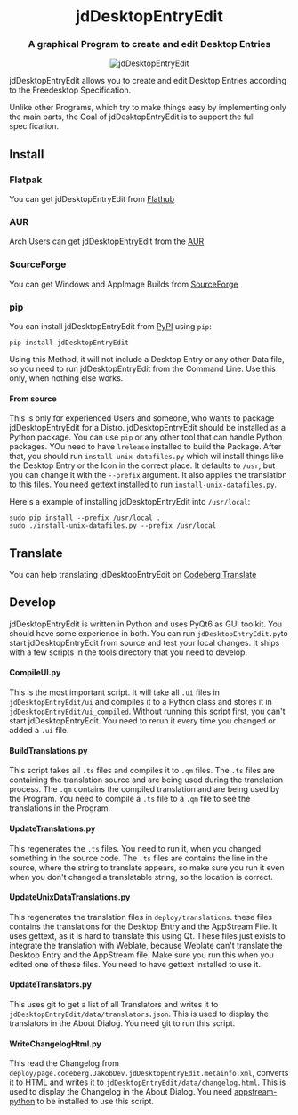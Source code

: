 <h1 align="center">jdDesktopEntryEdit</h1>

<h3 align="center">A graphical Program to create and edit Desktop Entries</h3>

<p align="center">
    <img alt="jdDesktopEntryEdit" src="screenshots/MainWindow.png"/>
</p>

jdDesktopEntryEdit allows you to create and edit Desktop Entries according to the Freedesktop Specification.

Unlike other Programs, which try to make things easy by implementing only the main parts, the Goal of jdDesktopEntryEdit is to support the full specification.

## Install

### Flatpak
You can get jdDesktopEntryEdit from [Flathub](https://flathub.org/apps/details/page.codeberg.JakobDev.jdDesktopEntryEdit)

### AUR
Arch Users can get jdDesktopEntryEdit from the [AUR](https://aur.archlinux.org/packages/jddesktopentryedit)

### SourceForge
You can get Windows and AppImage Builds from [SourceForge](https://sourceforge.net/projects/jddesktopentryedit)

### pip
You can install jdDesktopEntryEdit from [PyPI](https://pypi.org/project/jdDesktopEntryEdit) using `pip`:
```shell
pip install jdDesktopEntryEdit
```
Using this Method, it will not include a Desktop Entry or any other Data file, so you need to run jdDesktopEntryEdit from the Command Line.
Use this only, when nothing else works.

#### From source
This is only for experienced Users and someone, who wants to package jdDesktopEntryEdit for a Distro.
jdDesktopEntryEdit should be installed as a Python package.
You can use `pip` or any other tool that can handle Python packages.
YOu need to have `lrelease` installed to build the Package.
After that, you should run `install-unix-datafiles.py` which wil install things like the Desktop Entry or the Icon in the correct place.
It defaults to `/usr`, but you can change it with the `--prefix` argument.
It also applies the translation to this files.
You need gettext installed to run `install-unix-datafiles.py`.

Here's a example of installing jdDesktopEntryEdit into `/usr/local`:
```shell
sudo pip install --prefix /usr/local .
sudo ./install-unix-datafiles.py --prefix /usr/local
```

## Translate
You can help translating jdDesktopEntryEdit on [Codeberg Translate](https://translate.codeberg.org/projects/jdDesktopEntryEdit)

## Develop
jdDesktopEntryEdit is written in Python and uses PyQt6 as GUI toolkit. You should have some experience in both.
You can run `jdDesktopEntryEdit.py`to start jdDesktopEntryEdit from source and test your local changes.
It ships with a few scripts in the tools directory that you need to develop.


#### CompileUI.py
This is the most important script. It will take all `.ui` files in `jdDesktopEntryEdit/ui` and compiles it to a Python class
and stores it in `jdDesktopEntryEdit/ui_compiled`. Without running this script first, you can't start jdDesktopEntryEdit.
You need to rerun it every time you changed or added a `.ui` file.

#### BuildTranslations.py
This script takes all `.ts` files and compiles it to `.qm` files.
The `.ts` files are containing the translation source and are being used during the translation process.
The `.qm` contains the compiled translation and are being used by the Program.
You need to compile a `.ts` file to a `.qm` file to see the translations in the Program.

#### UpdateTranslations.py
This regenerates the `.ts` files. You need to run it, when you changed something in the source code.
The `.ts` files are contains the line in the source, where the string to translate appears,
so make sure you run it even when you don't changed a translatable string, so the location is correct.

####  UpdateUnixDataTranslations.py
This regenerates the translation files in `deploy/translations`. these files contains the translations for the Desktop Entry and the AppStream File.
It uses gettext, as it is hard to translate this using Qt.
These files just exists to integrate the translation with Weblate, because Weblate can't translate the Desktop Entry and the AppStream file.
Make sure you run this when you edited one of these files.
You need to have gettext installed to use it.

#### UpdateTranslators.py
This uses git to get a list of all Translators and writes it to `jdDesktopEntryEdit/data/translators.json`.
This is used to display the translators in the About Dialog.
You need git to run this script.

#### WriteChangelogHtml.py
This read the Changelog from `deploy/page.codeberg.JakobDev.jdDesktopEntryEdit.metainfo.xml`, converts it to HTML and writes it to `jdDesktopEntryEdit/data/changelog.html`.
This is used to display the Changelog in the About Dialog.
You need [appstream-python](https://pypi.org/project/appstream-python) to be installed to use this script.
